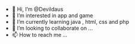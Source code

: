 - 👋 Hi, I’m @Devildaus
- 👀 I’m interested in app and game
- 🌱 I’m currently learning java , html, css and php
- 💞️ I’m looking to collaborate on ...
- 📫 How to reach me ...

<!---
Devildaus/Devildaus is a ✨ special ✨ repository because its `README.md` (this file) appears on your GitHub profile.
You can click the Preview link to take a look at your changes.
--->
